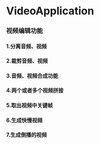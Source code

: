 # VideoApplication
### 视频编辑功能
#### 1.分离音频、视频
#### 2.裁剪音频、视频
#### 3.音频、视频合成功能
#### 4.两个或者多个视频拼接
#### 5.取出视频中关键帧
#### 6.生成快慢视频
#### 7.生成倒播的视频
